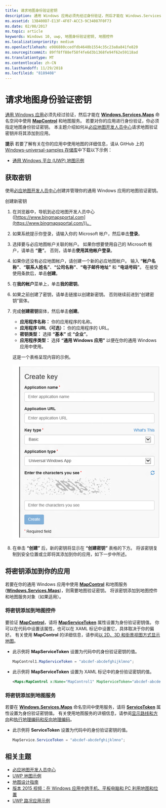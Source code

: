 ```yaml
---
title: 请求地图身份验证密钥
description: 通用 Windows 应用必须先经过身份验证，然后才能在 Windows.Services.Maps 命名空间中使用 MapControl 和地图服务。
ms.assetid: 13B400D7-E13F-4F07-ACC3-9C34087F0F73
ms.date: 02/08/2017
ms.topic: article
keywords: Windows 10, uwp, 地图身份验证密钥, 地图控件
ms.localizationpriority: medium
ms.openlocfilehash: e986880ccedfdb4648b1554c35c23a8a841fe820
ms.sourcegitcommit: 89ff8ff88ef58f4fe6d3b1368fe94f62e59118ad
ms.translationtype: MT
ms.contentlocale: zh-CN
ms.lasthandoff: 11/29/2018
ms.locfileid: "8189408"
---
```

# <a name="request-a-maps-authentication-key"></a>请求地图身份验证密钥




[通用 Windows 应用](https://msdn.microsoft.com/library/windows/apps/dn894631)必须先经过验证，然后才能在 [**Windows.Services.Maps**](https://msdn.microsoft.com/library/windows/apps/dn636979) 命名空间中使用 [**MapControl**](https://msdn.microsoft.com/library/windows/apps/dn637004) 和地图服务。 若要对你的应用进行身份验证，你必须指定地图身份验证密钥。 本主题介绍如何从[必应地图开发人员中心](https://www.bingmapsportal.com/)请求地图验证密钥并将其添加到应用。

**提示** 若要了解有关在你的应用中使用地图的详细信息，请从 GitHub 上的 [Windows-universal-samples 存储库](http://go.microsoft.com/fwlink/p/?LinkId=619979)中下载以下示例：

-   [通用 Windows 平台 (UWP) 地图示例](http://go.microsoft.com/fwlink/p/?LinkId=619977)

## <a name="get-a-key"></a>获取密钥


使用[必应地图开发人员中心](https://www.bingmapsportal.com/)创建并管理你的通用 Windows 应用的地图验证密钥。

创建新密钥

1.  在浏览器中，导航到必应地图开发人员中心 ([https://www.bingmapsportal.com](https://www.bingmapsportal.com/))。

2.  如果系统提示你登录，请输入你的 Microsoft 帐户，然后单击**登录**。

3.  选择要与必应地图帐户关联的帐户。 如果你想要使用自己的 Microsoft 帐户，请单击 **“是”**。 否则，请单击**使用其他帐户登录**。

4.  如果你还没有必应地图帐户，请创建一个新的必应地图帐户。 输入 **“帐户名称”**、**“联系人姓名”**、**“公司名称”**、**“电子邮件地址”** 和 **“电话号码”**。 在接受使用条款后，单击**创建**。

5.  在**我的帐户**菜单上，单击**我的密钥**。

6.  如果之前创建了密钥，请单击链接以创建新密钥。 否则继续前进到“创建密钥”窗体。

7.  完成**创建密钥**窗体，然后单击**创建**。

    -   **应用程序名称：** 你的应用程序的名称。
    -   **应用程序 URL（可选）：** 你的应用程序的 URL。
    -   **密钥类型：** 选择 **“基本”** 或 **“企业”**。
    -   **应用程序类型：** 选择 **“通用 Windows 应用”** 以便在你的通用 Windows 应用中使用。

    这是一个表格呈现内容的示例。

    ![“创建密钥”表格的示例。](images/createkeydialog.png)

8.  在单击 **“创建”** 后，新的密钥将显示在 **“创建密钥”** 表格的下方。 将该密钥复制到安全位置或立即将其添加到你的应用，如下一步中所述。

## <a name="add-the-key-to-your-app"></a>将密钥添加到你的应用


若要在你的通用 Windows 应用中使用 [**MapControl**](https://msdn.microsoft.com/library/windows/apps/dn637004) 和地图服务 ([**Windows.Services.Maps**](https://msdn.microsoft.com/library/windows/apps/dn636979))，则需要地图验证密钥。 将该密钥添加到地图控件和地图服务对象（如果适用）。

### <a name="to-add-the-key-to-a-map-control"></a>将密钥添加到地图控件

要验证 [**MapControl**](https://msdn.microsoft.com/library/windows/apps/dn637004)，请将 [**MapServiceToken**](https://msdn.microsoft.com/library/windows/apps/dn637036) 属性设置为身份验证密钥值。 你可以在代码中设置该属性，也可以在 XAML 标记中设置它，具体取决于你的偏好。 有关使用 **MapControl** 的详细信息，请参阅[以 2D、3D 和街景视图方式显示地图](display-maps.md)。

-   此示例将 **MapServiceToken** 设置为代码中的身份验证密钥的值。

    ```cs
    MapControl1.MapServiceToken = "abcdef-abcdefghijklmno";
    ```

-   此示例将 **MapServiceToken** 设置为 XAML 标记中的身份验证密钥的值。

    ```xml
    <Maps:MapControl x:Name="MapControl1" MapServiceToken="abcdef-abcdefghijklmno"/>
    ```

### <a name="to-add-the-key-to-map-services"></a>将密钥添加到地图服务

若要在 [**Windows.Services.Maps**](https://msdn.microsoft.com/library/windows/apps/dn636979) 命名空间中使用服务，请将 [**ServiceToken**](https://msdn.microsoft.com/library/windows/apps/dn636977) 属性设置为身份验证密钥值。 有关使用地图服务的详细信息，请参阅[显示路线和方向](routes-and-directions.md)和[执行地理编码和反向地理编码](geocoding.md)。

-   此示例将 **ServiceToken** 设置为代码中的身份验证密钥的值。

    ```cs
    MapService.ServiceToken = "abcdef-abcdefghijklmno";
    ```

## <a name="related-topics"></a>相关主题

* [必应地图开发人员中心](https://www.bingmapsportal.com/)
* [UWP 地图示例](http://go.microsoft.com/fwlink/p/?LinkId=619977)
* [地图设计指南](https://msdn.microsoft.com/library/windows/apps/dn596102)
* [版本 2015 视频：在 Windows 应用中跨手机、平板电脑和 PC 利用地图和位置](https://channel9.msdn.com/Events/Build/2015/2-757)
* [UWP 路况应用示例](http://go.microsoft.com/fwlink/p/?LinkId=619982)
